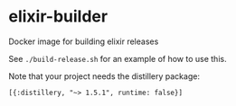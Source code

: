 elixir-builder
=============
Docker image for building elixir releases

See `./build-release.sh` for an example of how to use this.

Note that your project needs the distillery package:

    [{:distillery, "~> 1.5.1", runtime: false}]
